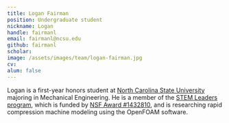 ```yaml
---
title: Logan Fairman
position: Undergraduate student
nickname: Logan
handle: fairmanl
email: fairmanl@ncsu.edu
github: fairmanl
scholar:
image: /assets/images/team/logan-fairman.jpg
cv:
alum: false
---
```


Logan is a first-year honors student at [North Carolina State University] majoring in Mechanical Engineering. He is a member of the [STEM Leaders program](http://stemleaders.ncsu.edu/content/about), which is funded by [NSF Award #1432810](https://www.nsf.gov/awardsearch/showAward?AWD_ID=1432810), and is researching rapid compression machine modeling using the OpenFOAM software.

[North Carolina State University]: http://ncsu.edu/
[Department of Computer Science]: http://mime.ncsu.edu
[URSA Engage]: http://undergraduate.ncsu.edu/research/funding-opportunities/ursa-engage
